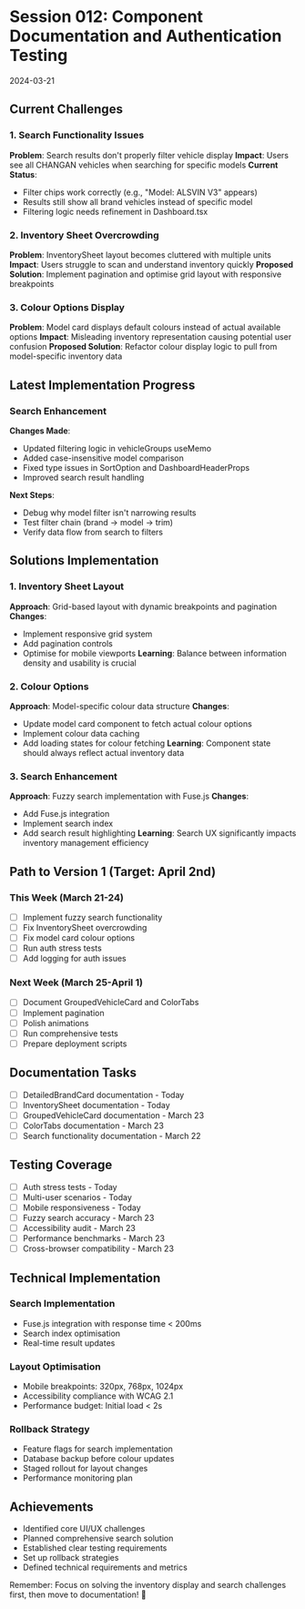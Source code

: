 # Session 012: Component Documentation and Authentication Testing

2024-03-21

## Current Challenges

### 1. Search Functionality Issues
**Problem**: Search results don't properly filter vehicle display
**Impact**: Users see all CHANGAN vehicles when searching for specific models
**Current Status**: 
- Filter chips work correctly (e.g., "Model: ALSVIN V3" appears)
- Results still show all brand vehicles instead of specific model
- Filtering logic needs refinement in Dashboard.tsx

### 2. Inventory Sheet Overcrowding
**Problem**: InventorySheet layout becomes cluttered with multiple units
**Impact**: Users struggle to scan and understand inventory quickly
**Proposed Solution**: Implement pagination and optimise grid layout with responsive breakpoints

### 3. Colour Options Display
**Problem**: Model card displays default colours instead of actual available options
**Impact**: Misleading inventory representation causing potential user confusion
**Proposed Solution**: Refactor colour display logic to pull from model-specific inventory data

## Latest Implementation Progress

### Search Enhancement
**Changes Made**:
- Updated filtering logic in vehicleGroups useMemo
- Added case-insensitive model comparison
- Fixed type issues in SortOption and DashboardHeaderProps
- Improved search result handling

**Next Steps**:
- Debug why model filter isn't narrowing results
- Test filter chain (brand → model → trim)
- Verify data flow from search to filters

## Solutions Implementation

### 1. Inventory Sheet Layout
**Approach**: Grid-based layout with dynamic breakpoints and pagination
**Changes**: 
- Implement responsive grid system
- Add pagination controls
- Optimise for mobile viewports
**Learning**: Balance between information density and usability is crucial

### 2. Colour Options
**Approach**: Model-specific colour data structure
**Changes**:
- Update model card component to fetch actual colour options
- Implement colour data caching
- Add loading states for colour fetching
**Learning**: Component state should always reflect actual inventory data

### 3. Search Enhancement
**Approach**: Fuzzy search implementation with Fuse.js
**Changes**:
- Add Fuse.js integration
- Implement search index
- Add search result highlighting
**Learning**: Search UX significantly impacts inventory management efficiency

## Path to Version 1 (Target: April 2nd)

### This Week (March 21-24)
- [ ] Implement fuzzy search functionality
- [ ] Fix InventorySheet overcrowding
- [ ] Fix model card colour options
- [ ] Run auth stress tests
- [ ] Add logging for auth issues

### Next Week (March 25-April 1)
- [ ] Document GroupedVehicleCard and ColorTabs
- [ ] Implement pagination
- [ ] Polish animations
- [ ] Run comprehensive tests
- [ ] Prepare deployment scripts

## Documentation Tasks
- [ ] DetailedBrandCard documentation - Today
- [ ] InventorySheet documentation - Today
- [ ] GroupedVehicleCard documentation - March 23
- [ ] ColorTabs documentation - March 23
- [ ] Search functionality documentation - March 22

## Testing Coverage
- [ ] Auth stress tests - Today
- [ ] Multi-user scenarios - Today
- [ ] Mobile responsiveness - Today
- [ ] Fuzzy search accuracy - March 23
- [ ] Accessibility audit - March 23
- [ ] Performance benchmarks - March 23
- [ ] Cross-browser compatibility - March 23

## Technical Implementation

### Search Implementation
- Fuse.js integration with response time < 200ms
- Search index optimisation
- Real-time result updates

### Layout Optimisation
- Mobile breakpoints: 320px, 768px, 1024px
- Accessibility compliance with WCAG 2.1
- Performance budget: Initial load < 2s

### Rollback Strategy
- Feature flags for search implementation
- Database backup before colour updates
- Staged rollout for layout changes
- Performance monitoring plan

## Achievements
- Identified core UI/UX challenges
- Planned comprehensive search solution
- Established clear testing requirements
- Set up rollback strategies
- Defined technical requirements and metrics

Remember: Focus on solving the inventory display and search challenges first, then move to documentation! 🚀 